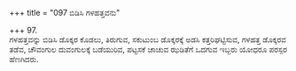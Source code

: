 +++
title = "097 ಬಿಡಿಸಿ ಗಳಹತ್ತವನು"

+++
97.   
ಗಳಹತ್ತವನ್ನು ಬಿಡಿಸಿ ಡೊಕ್ಕರ ಕೊಡಲು, ತಿರುಗುವ, ಸಕುಟುಂಬ ಡೊಕ್ಕರಕ್ಕೆ ಅಡಸಿ ಕತ್ತರಿಘಟ್ಟಿಸುವ, ಗಳಹತ್ತ ಡೊಕ್ಕರವ ತಡೆವ, ಚೌವಂಗುಲ ದುವಂಗುಲಕ್ಕೆ ಬಡೆಯುರಿವ, ಪಟ್ಟಸಕೆ ಚಾಚುವ ಝಡಿತೆಗೆ ಒದಗುವ ಇಬ್ಬರು ಯೋಧರೂ ಪರಸ್ಪರ ಹೆಣಗಿದರು.